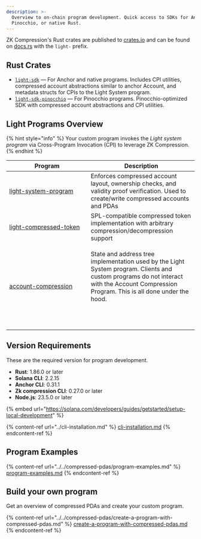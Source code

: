 ```yaml
---
description: >-
  Overview to on-chain program development. Quick access to SDKs for Anchor,
  Pinocchio, or native Rust.
---
```



ZK Compression's Rust crates are published to [crates.io](https://docs.rs/releases/search?query=zk+compression) and can be found on [docs.rs](https://crates.io/search?q=zk%20compression) with the `light-` prefix.

## Rust Crates

* [`light-sdk`](https://github.com/Lightprotocol/light-protocol/tree/main/sdk-libs/sdk) — For Anchor and native programs. Includes CPI utilities, compressed account abstractions similar to anchor Account, and metadata structs for CPIs to the Light System program.
* [`light-sdk-pinocchio`](https://github.com/Lightprotocol/light-protocol/tree/main/sdk-libs/sdk-pinocchio) — For Pinocchio programs. Pinocchio-optimized SDK with compressed account abstractions and CPI utilities.



## Light Programs Overview

{% hint style="info" %}
Your custom program invokes the _Light system program_ via Cross-Program Invocation (CPI) to leverage ZK Compression.
{% endhint %}

<table><thead><tr><th width="202">Program</th><th>Description</th></tr></thead><tbody><tr><td><a href="https://github.com/Lightprotocol/light-protocol/tree/main/programs/system">light-system-program</a></td><td>Enforces compressed account layout, ownership checks, and validity proof verification. Used to create/write compressed accounts and PDAs</td></tr><tr><td><a href="https://crates.io/crates/light-compressed-token">light-compressed-token</a></td><td>SPL-compatible compressed token implementation with arbitrary compression/decompression support</td></tr><tr><td><a href="https://github.com/Lightprotocol/light-protocol/tree/main/programs/account-compression">account-compression</a></td><td><p>State and address tree implementation used by the Light System program. Clients and custom programs do not interact with the Account Compression Program. This is all done under the hood.</p><h3 id="next-steps"><br></h3></td></tr></tbody></table>

## Version Requirements

These are the required version for program development.

* **Rust**: 1.86.0 or later
* **Solana CLI**: 2.2.15
* **Anchor CLI**: 0.31.1
* **Zk compression CLI**: 0.27.0 or later
* **Node.js**: 23.5.0 or later

{% embed url="https://solana.com/developers/guides/getstarted/setup-local-development" %}

{% content-ref url="../cli-installation.md" %}
[cli-installation.md](../cli-installation.md)
{% endcontent-ref %}

## Program Examples

{% content-ref url="../../compressed-pdas/program-examples.md" %}
[program-examples.md](../../compressed-pdas/program-examples.md)
{% endcontent-ref %}

## Build your own program

Get an overview of compressed PDAs and create your custom program.

{% content-ref url="../../compressed-pdas/create-a-program-with-compressed-pdas.md" %}
[create-a-program-with-compressed-pdas.md](../../compressed-pdas/create-a-program-with-compressed-pdas.md)
{% endcontent-ref %}
